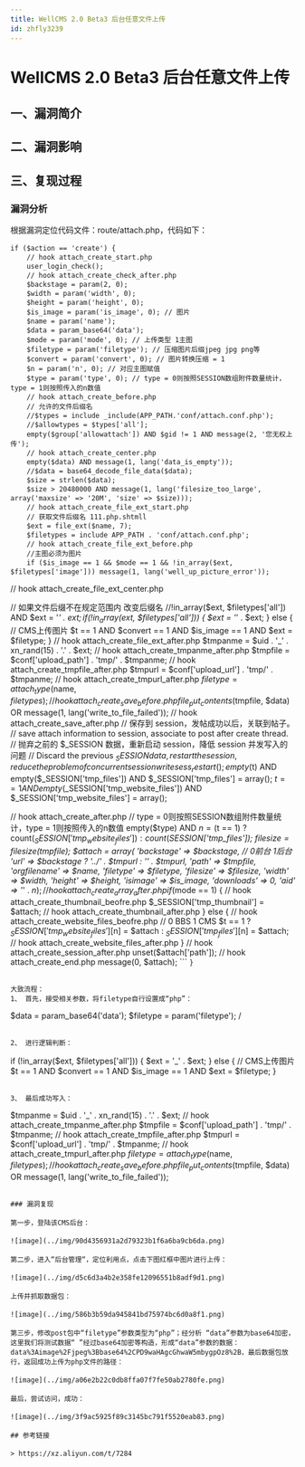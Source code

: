 ```yaml
---
title: WellCMS 2.0 Beta3 后台任意文件上传
id: zhfly3239
---
```


# WellCMS 2.0 Beta3 后台任意文件上传

## 一、漏洞简介

## 二、漏洞影响

## 三、复现过程

### 漏洞分析

根据漏洞定位代码文件：route/attach.php，代码如下：

```
if ($action == 'create') {
    // hook attach_create_start.php
    user_login_check();
    // hook attach_create_check_after.php
    $backstage = param(2, 0);
    $width = param('width', 0);
    $height = param('height', 0);
    $is_image = param('is_image', 0); // 图片
    $name = param('name');
    $data = param_base64('data');
    $mode = param('mode', 0); // 上传类型 1主图
    $filetype = param('filetype'); // 压缩图片后缀jpeg jpg png等
    $convert = param('convert', 0); // 图片转换压缩 = 1
    $n = param('n', 0); // 对应主图赋值
    $type = param('type', 0); // type = 0则按照SESSION数组附件数量统计，type = 1则按照传入的n数值
    // hook attach_create_before.php
    // 允许的文件后缀名
    //$types = include _include(APP_PATH.'conf/attach.conf.php');
    //$allowtypes = $types['all'];
    empty($group['allowattach']) AND $gid != 1 AND message(2, '您无权上传');
    // hook attach_create_center.php
    empty($data) AND message(1, lang('data_is_empty'));
    //$data = base64_decode_file_data($data);
    $size = strlen($data);
    $size > 20480000 AND message(1, lang('filesize_too_large', array('maxsize' => '20M', 'size' => $size)));
    // hook attach_create_file_ext_start.php
    // 获取文件后缀名 111.php.shtmll
    $ext = file_ext($name, 7);
    $filetypes = include APP_PATH . 'conf/attach.conf.php';
    // hook attach_create_file_ext_before.php
    //主图必须为图片
    if ($is_image == 1 && $mode == 1 && !in_array($ext, $filetypes['image'])) message(1, lang('well_up_picture_error'));

```
// hook attach_create_file_ext_center.php

// 如果文件后缀不在规定范围内 改变后缀名
//!in_array($ext, $filetypes['all']) AND $ext = '_' . $ext;
if (!in_array($ext, $filetypes['all'])) {
    $ext = '_' . $ext;
} else {
    // CMS上传图片
    $t == 1 AND $convert == 1 AND $is_image == 1 AND $ext = $filetype;
}
// hook attach_create_file_ext_after.php
$tmpanme = $uid . '_' . xn_rand(15) . '.' . $ext;
// hook attach_create_tmpanme_after.php
$tmpfile = $conf['upload_path'] . 'tmp/' . $tmpanme;
// hook attach_create_tmpfile_after.php
$tmpurl = $conf['upload_url'] . 'tmp/' . $tmpanme;
// hook attach_create_tmpurl_after.php
$filetype = attach_type($name, $filetypes);
// hook attach_create_save_before.php
file_put_contents($tmpfile, $data) OR message(1, lang('write_to_file_failed'));
// hook attach_create_save_after.php
// 保存到 session，发帖成功以后，关联到帖子。
// save attach information to session, associate to post after create thread.
// 抛弃之前的 $_SESSION 数据，重新启动 session，降低 session 并发写入的问题
// Discard the previous $_SESSION data, restart the session, reduce the problem of concurrent session write
sess_restart();
empty($t) AND empty($_SESSION['tmp_files']) AND $_SESSION['tmp_files'] = array();
$t == 1 AND empty($_SESSION['tmp_website_files']) AND $_SESSION['tmp_website_files'] = array();

// hook attach_create_after.php
// type = 0则按照SESSION数组附件数量统计，type = 1则按照传入的n数值
empty($type) AND $n = ($t == 1) ? count($_SESSION['tmp_website_files']) : count($_SESSION['tmp_files']);
$filesize = filesize($tmpfile);
$attach = array(
    'backstage' =&gt; $backstage, // 0前台 1后台
    'url' =&gt; $backstage ? '../' . $tmpurl : '' . $tmpurl,
    'path' =&gt; $tmpfile,
    'orgfilename' =&gt; $name,
    'filetype' =&gt; $filetype,
    'filesize' =&gt; $filesize,
    'width' =&gt; $width,
    'height' =&gt; $height,
    'isimage' =&gt; $is_image,
    'downloads' =&gt; 0,
    'aid' =&gt; '_' . $n
);
// hook attach_create_array_after.php
if ($mode == 1) {
    // hook attach_create_thumbnail_beofre.php
    $_SESSION['tmp_thumbnail'] = $attach;
    // hook attach_create_thumbnail_after.php
} else {
    // hook attach_create_website_files_beofre.php
    // 0 BBS 1 CMS
    $t == 1 ? $_SESSION['tmp_website_files'][$n] = $attach : $_SESSION['tmp_files'][$n] = $attach;
    // hook attach_create_website_files_after.php
}
// hook attach_create_session_after.php
unset($attach['path']);
// hook attach_create_end.php
message(0, $attach); 
``` `}` 
```

大致流程：
1、 首先，接受相关参数，将filetype自行设置成“php”：

```
$data = param_base64('data');
$filetype = param('filetype'); / 
```

2、 进行逻辑判断：

```
if (!in_array($ext, $filetypes['all'])) {
        $ext = '_' . $ext;
    } else {
        // CMS上传图片
        $t == 1 AND $convert == 1 AND $is_image == 1 AND $ext = $filetype;
    } 
```

3、 最后成功写入：

```
$tmpanme = $uid . '_' . xn_rand(15) . '.' . $ext;
    // hook attach_create_tmpanme_after.php
    $tmpfile = $conf['upload_path'] . 'tmp/' . $tmpanme;
    // hook attach_create_tmpfile_after.php
    $tmpurl = $conf['upload_url'] . 'tmp/' . $tmpanme;
    // hook attach_create_tmpurl_after.php
    $filetype = attach_type($name, $filetypes);
    // hook attach_create_save_before.php
    file_put_contents($tmpfile, $data) OR message(1, lang('write_to_file_failed')); 
```

### 漏洞复现

第一步，登陆该CMS后台：

![image](../img/90d4356931a2d79323b1f6a6ba9cb6da.png)

第二步，进入“后台管理“，定位利用点，点击下图红框中图片进行上传：

![image](../img/d5c6d3a4b2e358fe12096551b8adf9d1.png)

上传并抓取数据包：

![image](../img/586b3b59da945841bd75974bc6d0a8f1.png)

第三步，修改post包中“filetype”参数类型为“php”；经分析 “data”参数为base64加密，这里我们将测试数据“ ”经过base64加密等构造，形成“data”参数的数据：data%3Aimage%2Fjpeg%3Bbase64%2CPD9waHAgcGhwaW5mbygpOz8%2B，最后数据包放行，返回成功上传为php文件的路径：

![image](../img/a06e2b22c0db8ffa07f7fe50ab2780fe.png)

最后，尝试访问，成功：

![image](../img/3f9ac5925f89c3145bc791f5520eab83.png)

## 参考链接

> https://xz.aliyun.com/t/7284